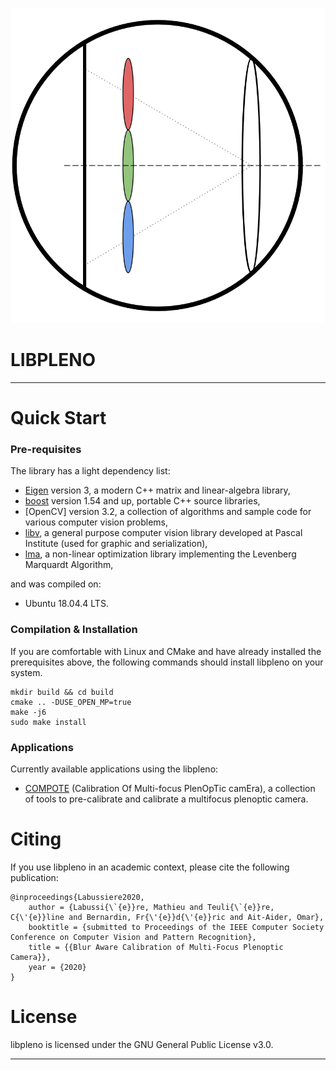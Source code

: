 ![logo|400x400](doc/imgs/libpleno.png)

# LIBPLENO

---

Quick Start
==================

### Pre-requisites

The library has a light dependency list:

 * [Eigen] version 3, a modern C++ matrix and linear-algebra library,
 * [boost] version 1.54 and up, portable C++ source libraries,
 * [OpenCV] version 3.2, a collection of algorithms and sample code for various computer vision problems,
 * [libv](http://gitlab.ip.uca.fr/libv/libv), a general purpose computer vision library developed at Pascal Institute (used for graphic and serialization),
 * [lma](http://gitlab.ip.uca.fr/libv/lma), a non-linear optimization library implementing the Levenberg Marquardt Algorithm,
 
and was compiled on:
  * Ubuntu 18.04.4 LTS.
  
### Compilation & Installation 

If you are comfortable with Linux and CMake and have already installed the prerequisites above, the following commands should install libpleno on your system.

```
mkdir build && cd build
cmake .. -DUSE_OPEN_MP=true
make -j6
sudo make install
```

### Applications

Currently available applications using the libpleno:
 * [COMPOTE](http://gitlab.ip.uca.fr/mla-dev/compote) (Calibration Of Multi-focus PlenOpTic camEra), a collection of tools to pre-calibrate and calibrate a multifocus plenoptic camera.

Citing
======

If you use libpleno in an academic context, please cite the following publication:

	@inproceedings{Labussiere2020,
		author = {Labussi{\`{e}}re, Mathieu and Teuli{\`{e}}re, C{\'{e}}line and Bernardin, Fr{\'{e}}d{\'{e}}ric and Ait-Aider, Omar},
		booktitle = {submitted to Proceedings of the IEEE Computer Society Conference on Computer Vision and Pattern Recognition},
		title = {{Blur Aware Calibration of Multi-Focus Plenoptic Camera}},
		year = {2020}
	}


License
=======

libpleno is licensed under the GNU General Public License v3.0.

[Ubuntu]: http://www.ubuntu.com
[CMake]: http://www.cmake.org
[CMake documentation]: http://www.cmake.org/cmake/help/cmake2.6docs.html
[git]: http://git-scm.com
[Eigen]: http://eigen.tuxfamily.org
[libv]: http://gitlab.ip.uca.fr/libv/libv
[lma]: http://gitlab.ip.uca.fr/libv/lma
[Doxygen]: http://www.stack.nl/~dimitri/doxygen/
[boost]: http://www.boost.org/

---
